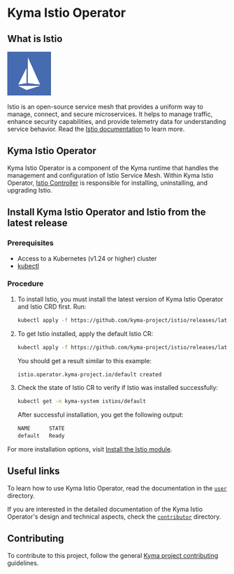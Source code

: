 # Kyma Istio Operator

## What is Istio

<img src="/docs/assets/istio-whitelogo-bluebackground-framed.svg" alt="Istio logo" style="height: 100px; width:100px;"/>

Istio is an open-source service mesh that provides a uniform way to manage, connect, and secure microservices. It helps to manage traffic, enhance security capabilities, and provide telemetry data for understanding service behavior. Read the [Istio documentation](https://istio.io/latest/) to learn more.

## Kyma Istio Operator

Kyma Istio Operator is a component of the Kyma runtime that handles the management and configuration of Istio Service Mesh. Within Kyma Istio Operator, [Istio Controller](/docs/user/00-overview/00-10-overview-istio-controller.md) is responsible for installing, uninstalling, and upgrading Istio.

## Install Kyma Istio Operator and Istio from the latest release

### Prerequisites

- Access to a Kubernetes (v1.24 or higher) cluster
- [kubectl](https://kubernetes.io/docs/tasks/tools/)

### Procedure

1. To install Istio, you must install the latest version of Kyma Istio Operator and Istio CRD first. Run:

   ```bash
   kubectl apply -f https://github.com/kyma-project/istio/releases/latest/download/istio-manager.yaml
   ```

2. To get Istio installed, apply the default Istio CR:

   ```bash
   kubectl apply -f https://github.com/kyma-project/istio/releases/latest/download/istio-default-cr.yaml
   ```

   You should get a result similar to this example:

   ```bash
   istio.operator.kyma-project.io/default created
   ```

3. Check the state of Istio CR to verify if Istio was installed successfully:

   ```bash
   kubectl get -n kyma-system istios/default
   ```

   After successful installation, you get the following output:

   ```bash
   NAME      STATE
   default   Ready
   ```

For more installation options, visit [Install the Istio module](/docs/contributor/01-00-installation.md).

## Useful links

To learn how to use Kyma Istio Operator, read the documentation in the [`user`](/docs/user) directory.

If you are interested in the detailed documentation of the Kyma Istio Operator's design and technical aspects, check the [`contributor`](/docs/contributor/) directory.

## Contributing

To contribute to this project, follow the general [Kyma project contributing](https://github.com/kyma-project/community/blob/main/docs/contributing/02-contributing.md) guidelines.